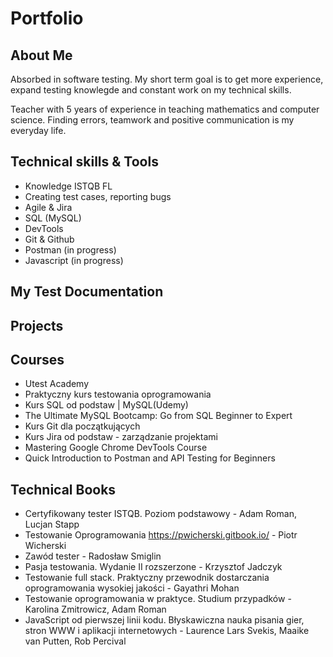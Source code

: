 # Portfolio
## About Me
Absorbed in software testing. 
My short term goal is to get more experience, expand testing knowlegde and constant work on my technical skills.

Teacher with 5 years of experience in teaching mathematics and computer science. Finding errors, teamwork and positive communication is my everyday life.

## Technical skills & Tools
- Knowledge ISTQB FL 
- Creating test cases, reporting bugs
- Agile & Jira
- SQL (MySQL)
- DevTools
- Git & Github
- Postman (in progress)
- Javascript (in progress)

## My Test Documentation

## Projects

## Courses
- Utest Academy
- Praktyczny kurs testowania oprogramowania 
- Kurs SQL od podstaw | MySQL(Udemy)
- The Ultimate MySQL Bootcamp: Go from SQL Beginner to Expert 
- Kurs Git dla początkujących
- Kurs Jira od podstaw - zarządzanie projektami 
- Mastering Google Chrome DevTools Course 
- Quick Introduction to Postman and API Testing for Beginners 

## Technical Books
- Certyfikowany tester ISTQB. Poziom podstawowy - Adam Roman, Lucjan Stapp
- Testowanie Oprogramowania https://pwicherski.gitbook.io/ - Piotr Wicherski
- Zawód tester - Radosław Smiglin 
- Pasja testowania. Wydanie II rozszerzone - Krzysztof Jadczyk
- Testowanie full stack. Praktyczny przewodnik dostarczania oprogramowania wysokiej jakości - Gayathri Mohan
- Testowanie oprogramowania w praktyce. Studium przypadków - Karolina Zmitrowicz, Adam Roman
- JavaScript od pierwszej linii kodu. Błyskawiczna nauka pisania gier, stron WWW i aplikacji internetowych - Laurence Lars Svekis, Maaike van Putten, Rob Percival


